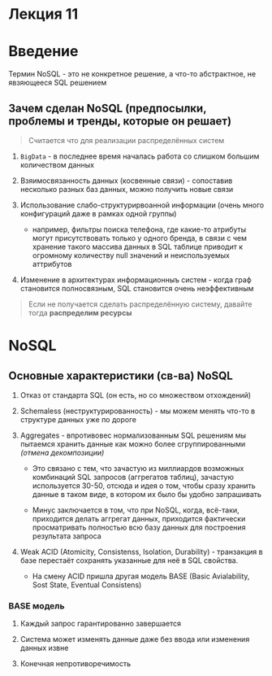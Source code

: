 # Лекция 11

# Введение

Термин NoSQL - это не конкретное решение, а что-то абстрактное, не явзяющееся SQL решением

## Зачем сделан NoSQL (предпосылки, проблемы и тренды, которые он решает)

> Считается что для реализации распределённых систем

1. `BigData` - в последнее время началась работа со слишком большим количеством данных

2. Взяимосвязанность данных (косвенные связи) - сопоставив несколько разных баз данных, можно получить новые связи

3. Использование слабо-структурирвоанной информации (очень много конфигураций даже в рамках одной группы)

    - например, фильтры поиска телефона, где какие-то атрибуты могут присутствовать только у одного бренда, в связи с чем хранение такого массива данных в SQL таблице приводит к огромному количеству null значений и неиспользуемых аттрибутов

4. Изменение в архитектурах информационныъ систем - когда граф становится полносвязным, SQL становится очень неэффективным

> Если не получается сделать распределённую систему, давайте тогда **распределим ресурсы**

# NoSQL

## Основные характеристики (св-ва) NoSQL

1. Отказ от стандарта SQL (он есть, но со множеством отхождений)

2. Schemaless (неструктурированность) - мы можем менять что-то в структуре данных уже по дороге

3. Aggregates - впротивовес нормализованным SQL решениям мы пытаемся хранить данные как можно более сгруппированными _(отмена декомпозиции)_
    - Это связано с тем, что зачастую из миллиардов возможных комбинаций SQL запросов (аггрегатов таблиц), зачастую используется 30-50, отсюда и идея о том, чтобы сразу хранить данные в таком виде, в котором их было бы удобно запрашивать

    - Минус заключается в том, что при NoSQL, когда, всё-таки, приходится делать аггрегат данных, приходится фактически просматривать полностью всю базу данных для построения результата запроса

4. Weak ACID (Atomicity, Consistenss, Isolation, Durability) - транзакция в базе перестаёт сохранять указанные для неё в SQL свойства.
    - На смену ACID пришла другая модель BASE (Basic Avialability, Sost State, Eventual Consistens)

### BASE модель

1. Каждый запрос гарантированно завершается

2. Система может изменять данные даже без ввода или изменения данных извне

3. Конечная непротиворечимость